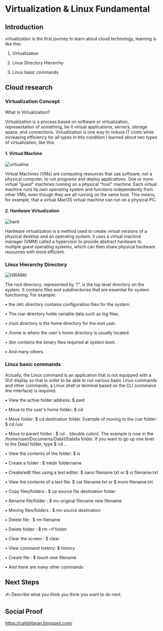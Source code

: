 # Virtualization & Linux Fundamental
## Introduction
		

virtualization is the first journey to learn about cloud technology, learning is like this:
1. Virtualization
		
2. Linux Directory Hierarchy		

3. Linux basic commands
		

## Cloud research
### Virtualization Concept
What Is Virtualization?
		
Virtualization is a process based on software or virtualization, representation of something, be it virtual applications, servers, storage space, and connections. Virtualization is one way to reduce IT costs while increasing efficiency for all types In this condition I learned about two types of virtualization, like this:
		
    
#### 1. Virtual Machine

![virtualma](https://user-images.githubusercontent.com/121140952/210744997-2fa56e31-e620-42b6-a487-947d958ef993.png)
		
Virtual Machines (VMs) are computing resources that use software, not a physical computer, to run programs and deploy applications. One or more virtual "guest" machines running on a physical "host" machine. Each virtual machine runs its own operating system and functions independently from other VMs, even though they are all running on the same host. This means, for example, that a virtual MacOS virtual machine can run on a physical PC.
		
    
#### 2. Hardware Virtualization
![hard](https://user-images.githubusercontent.com/121140952/210743339-aac29d77-a557-4f50-8e3e-58f2ab0641d6.png)

Hardware virtualization is a method used to create virtual versions of a physical desktop and an operating system, it uses a virtual machine manager (VMM) called a hypervisor to provide abstract hardware to multiple guest operating systems, which can then share physical hardware resources with more efficient.
		


		


### Linux Hierarchy Directory
    
![HIRARKI](https://user-images.githubusercontent.com/121140952/210743116-3f85cd8b-258b-4148-b164-0d194f6f6060.png)

		
The root directory, represented by “/”, is the top level directory on the system. It contains files and subdirectories that are essential for system functioning.
		For example:
		
• the /etc directory contains configuration files for the system.
		
• The /var directory holds variable data such as log files.
		
• /root directory is the home directory for the root user.
		
• /home is where the user's home directory is usually located.
		
• /bin contains the binary files required at system boot.
		
• And many others.
		
    	

### Linux basic commands
		
Actually, the Linux command is an application that is not equipped with a GUI display so that in order to be able to run various basic Linux commands and other commands, a Linux shell or terminal based on the CLI (command line interface) is required.
		
• View the active folder address: $ pwd
		
• Move to the user's home folder: $ cd
		
• Move folder: $ cd destination folder. Example of moving to the /usr folder: $ cd /usr
		
• Move to parent folder : $ cd .. [double colon]. The example is now in the /home/user/Documents/Data1/Data1a folder. If you want to go up one level to the Data1 folder, type $ cd ..
		
• View the contents of the folder: $ ls
		
• Create a folder : $ mkdir foldername
		
• Create/edit files using a text editor: $ nano filename.txt or $ vi filename.txt
		
• View the contents of a text file: $ cat filename.txt or $ more filename.txt
		
• Copy files/folders : $ cp source file destination folder
		
• Rename file/folder : $ mv original filename new filename
		
• Moving files/folders : $ mv source destination
		
• Delete file : $ rm filename
		
• Delete folder : $ rm -rf folder
		
• Clear the screen : $ clear
		
• View command history: $ history
		
• Create file : $ touch new filename
		
• And there are many other commands
		

## Next Steps
		
✍️ Describe what you think you think you want to do next.
		
## Social Proof
		
https://cahblitaran.blogspot.com/


